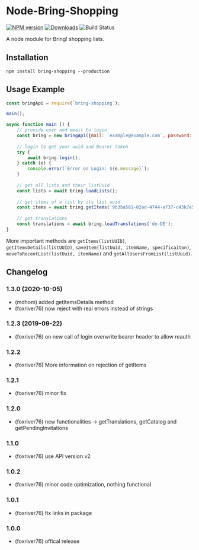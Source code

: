 # Node-Bring-Shopping
[![NPM version](http://img.shields.io/npm/v/bring-shopping.svg)](https://www.npmjs.com/package/bring-shopping)
[![Downloads](https://img.shields.io/npm/dm/bring-shopping.svg)](https://www.npmjs.com/package/bring-shopping)
![Build Status](https://github.com/foxriver76/node-bring-api/workflows/Test%20and%20Release/badge.svg)

A node module for Bring! shopping lists.

## Installation
```npm install bring-shopping --production```

## Usage Example

```javascript
const bringApi = require(`bring-shopping`);

main();

async function main () {
    // provide user and email to login
    const bring = new bringApi({mail: `example@example.com`, password: `secret`});
    
    // login to get your uuid and Bearer token
    try {
        await bring.login();
    } catch (e) {
        console.error(`Error on Login: ${e.message}`);
    }   
    
    // get all lists and their listUuid
    const lists = await bring.loadLists();
    
    // get items of a list by its list uuid
    const items = await bring.getItems('9b3ba561-02ad-4744-a737-c43k7e5b93ec');
    
    // get translations
    const translations = await bring.loadTranslations('de-DE');
} 
```

More important methods are `getItems(listUUID)`, `getItemsDetails(listUUID)`, `saveItem(listUuid, itemName, specificaiton)`, 
`moveToRecentList(listUuid, itemName)` and `getAllUsersFromList(listUuid)`.

## Changelog
### 1.3.0 (2020-10-05)
* (mdhom) added getItemsDetails method
* (foxriver76) now reject with real errors instead of strings

### 1.2.3 (2019-09-22)
* (foxriver76) on new call of login overwrite bearer header to allow reauth

### 1.2.2
* (foxriver76) More information on rejection of getItems

### 1.2.1
* (foxriver76) minor fix

### 1.2.0
* (foxriver76) new functionalities -> getTranslations, getCatalog and getPendingInvitations

### 1.1.0
* (foxriver76) use API version v2

### 1.0.2
* (foxriver76) minor code optimization, nothing functional

### 1.0.1
* (foxriver76) fix links in package

### 1.0.0
* (foxriver76) offical release

